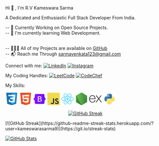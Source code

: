 Hi 👋 , I'm R.V Kameswara Sarma

A Dedicated and Enthusiastic Full Stack Developer From India.
<p>
-- 🔭 Currently Working on Open Source Projects. <br>
-- 🌱 I'm currently learning Web Development.    <br> <br>
  
-- 👨🏻‍💻 All of my Projects are available on [GitHub](https://github.com/KameswaraSarma9) <br>
-- 📬 Reach me Through [sarmavenkata123@gmail.com](sarmavenkata123@gmail.com)

Connect with me:
[![LinkedIn](https://img.shields.io/badge/LinkedIn-blue)](https://www.linkedin.com/in/kameswarasarma/)
[![Instagram](https://img.shields.io/badge/Instagram-pink)](https://www.instagram.com/ikameswarasarma/)

My Coding Handles:
[![LeetCode](https://img.shields.io/badge/-LeetCode-ff8c00?style=flat&labelColor=ff8c00&logo=LeetCode&logoColor=white)](https://leetcode.com/u/sarmavenkata123/) 
[![CodeChef](https://img.shields.io/badge/-CodeChef-5B4638?style=flat&logo=codechef&logoColor=white)](https://www.codechef.com/users/kameswarasarma)

My Skills:
<p align="left">
  <img src="https://raw.githubusercontent.com/devicons/devicon/master/icons/css3/css3-original.svg" alt="CSS3" width="40" height="40" />
  <img src="https://raw.githubusercontent.com/devicons/devicon/master/icons/html5/html5-original.svg" alt="HTML5" width="40" height="40" />
  <img src="https://raw.githubusercontent.com/devicons/devicon/master/icons/bootstrap/bootstrap-original.svg" alt="Bootstrap" width="40" height="40" />
  <img src="https://raw.githubusercontent.com/devicons/devicon/master/icons/javascript/javascript-original.svg" alt="JavaScript" width="40" height="40" />
  <img src="https://raw.githubusercontent.com/devicons/devicon/master/icons/react/react-original.svg" alt="React" width="40" height="40" />
  <img src="https://raw.githubusercontent.com/devicons/devicon/master/icons/nodejs/nodejs-original.svg" alt="Node.js" width="40" height="40" />
  <img src="https://raw.githubusercontent.com/devicons/devicon/master/icons/express/express-original.svg" alt="Express" width="40" height="40" />
  <img src="https://raw.githubusercontent.com/devicons/devicon/master/icons/python/python-original.svg" alt="Python" width="40" height="40" />
</p>

<p align="center">
  <a href="https://git.io/streak-stats">
    <img src="https://github-readme-streak-stats.herokuapp.com/?user=kameswarasarma9" alt="GitHub Streak" />
  </a>
</p>
[![GitHub Streak](https://github-readme-streak-stats.herokuapp.com/?user=kameswarasarma9)](https://git.io/streak-stats)

[![GitHub Stats](https://github-readme-stats.vercel.app/api?username=kameswarasarma9&show_icons=true&theme=default)](https://github.com/kameswarasarma9)



